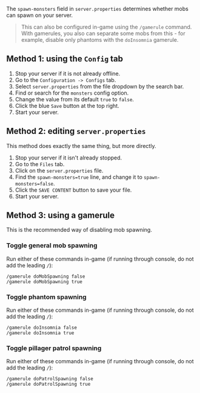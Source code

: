 
The `spawn-monsters` field in `server.properties` determines whether mobs can spawn on your server.

> This can also be configured in-game using the `/gamerule` command. With gamerules, you also can separate some mobs from this - for example, disable only phantoms with the `doInsomnia` gamerule.

## Method 1: using the `Config` tab

1. Stop your server if it is not already offline.
2. Go to the `Configuration -> Configs` tab.
3. Select `server.properties` from the file dropdown by the search bar.
4. Find or search for the `monsters` config option.
5. Change the value from its default `true` to `false`.
6. Click the blue `Save` button at the top right.
7. Start your server.

## Method 2: editing `server.properties`

This method does exactly the same thing, but more directly.

1. Stop your server if it isn't already stopped.
2. Go to the `Files` tab.
3. Click on the `server.properties` file.
4. Find the `spawn-monsters=true` line, and change it to `spawn-monsters=false`.
5. Click the `SAVE CONTENT` button to save your file.
6. Start your server.

## Method 3: using a gamerule

This is the recommended way of disabling mob spawning.

### Toggle general mob spawning

Run either of these commands in-game (if running through console, do not add the leading `/`):

```
/gamerule doMobSpawning false
/gamerule doMobSpawning true
```

### Toggle phantom spawning

Run either of these commands in-game (if running through console, do not add the leading `/`):

```
/gamerule doInsomnia false
/gamerule doInsomnia true
```

### Toggle pillager patrol spawning

Run either of these commands in-game (if running through console, do not add the leading `/`):

```
/gamerule doPatrolSpawning false
/gamerule doPatrolSpawning true
```
